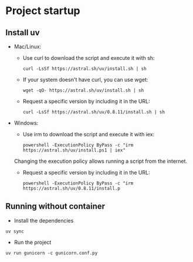 # Project startup

## Install uv

- Mac/Linux:
    - Use curl to download the script and execute it with sh:
 
        `curl -LsSf https://astral.sh/uv/install.sh | sh`

    - If your system doesn't have curl, you can use wget:

        `wget -qO- https://astral.sh/uv/install.sh | sh`
    
    - Request a specific version by including it in the URL:

        `curl -LsSf https://astral.sh/uv/0.8.11/install.sh | sh`

- Windows:
    - Use irm to download the script and execute it with iex:

        `powershell -ExecutionPolicy ByPass -c "irm https://astral.sh/uv/install.ps1 | iex"`

    Changing the execution policy allows running a script from the internet.

    - Request a specific version by including it in the URL:

        `powershell -ExecutionPolicy ByPass -c "irm https://astral.sh/uv/0.8.11/install.p`


## Running without container

- Install the dependencies

`uv sync`

- Run the project

`uv run gunicorn -c gunicorn.conf.py`
